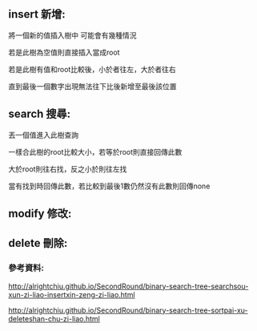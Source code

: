 ## insert 新增:

將一個新的值插入樹中 可能會有幾種情況

若是此樹為空值則直接插入當成root

若是此樹有值和root比較後，小於者往左，大於者往右

直到最後一個數字出現無法往下比後新增至最後該位置

## search 搜尋:

丟一個值進入此樹查詢

一樣合此樹的root比較大小，若等於root則直接回傳此數

大於root則往右找，反之小於則往左找

當有找到時回傳此數，若比較到最後1數仍然沒有此數則回傳none

## modify 修改:



## delete 刪除:

### 參考資料:

http://alrightchiu.github.io/SecondRound/binary-search-tree-searchsou-xun-zi-liao-insertxin-zeng-zi-liao.html

http://alrightchiu.github.io/SecondRound/binary-search-tree-sortpai-xu-deleteshan-chu-zi-liao.html
